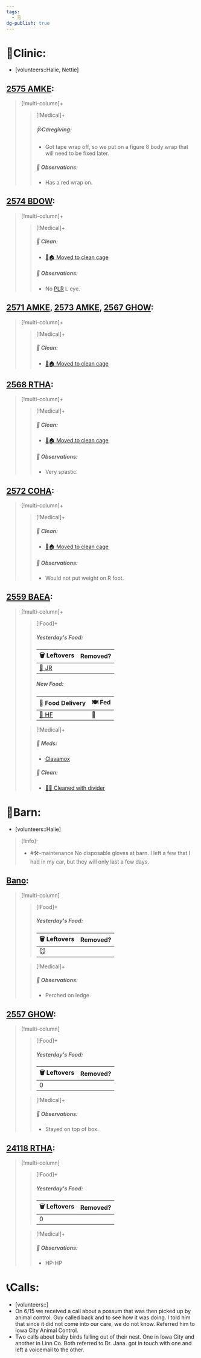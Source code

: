 ```yaml
---
tags:
  - 🗒️
dg-publish: true
---
```


# 🏥Clinic:
- [volunteers::Halie, Nettie]

## [2575 AMKE](../RARE%20Birds/2575%20AMKE.md):
> [!multi-column]+
>
>> [!Medical]+
>>##### 🩺Caregiving:
>> - Got tape wrap off, so we put on a figure 8 body wrap that will need to be fixed later. 
>>
>> ##### 🔭 Observations:
>> - Has a red wrap on.

## [2574 BDOW](../RARE%20Birds/2574%20BDOW.md):
> [!multi-column]+
>
>> [!Medical]+
>>##### 🫧 Clean:
>> - [🧼🏠 Moved to clean cage](../Admin/Codes/Moved%20to%20clean%20cage.md)
>>
>> ##### 🔭 Observations:
>> - No [PLR](../Admin/Codes/PLR.md) L eye.

## [2571 AMKE](../RARE%20Birds/2571%20AMKE.md), [2573 AMKE](../RARE%20Birds/2573%20AMKE.md), [2567 GHOW](../RARE%20Birds/2567%20GHOW.md):
> [!multi-column]+
>
>> [!Medical]+
>>##### 🫧 Clean:
>> - [🧼🏠 Moved to clean cage](../Admin/Codes/Moved%20to%20clean%20cage.md)
>>

## [2568 RTHA](../RARE%20Birds/2568%20RTHA.md):
> [!multi-column]+
>
>> [!Medical]+
>>##### 🫧 Clean:
>> - [🧼🏠 Moved to clean cage](../Admin/Codes/Moved%20to%20clean%20cage.md)
>>
>> ##### 🔭 Observations:
>> - Very spastic.

## [2572 COHA](../RARE%20Birds/2572%20COHA.md):
> [!multi-column]+
>
>> [!Medical]+
>>##### 🫧 Clean:
>> - [🧼🏠 Moved to clean cage](../Admin/Codes/Moved%20to%20clean%20cage.md)
>>
>> ##### 🔭 Observations:
>> - Would not put weight on R foot.

## [2559 BAEA](../RARE%20Birds/2559%20BAEA.md):
> [!multi-column]+
>
>> [!Food]+
>>##### Yesterday's Food:
>> |🗑️ Leftovers| Removed?
>> |---|---|
>>|[🐀 JR](../Admin/Codes/Food/Jumbo%20Rat.md)|
>>
>>##### New Food:
>> |🚚 Food Delivery| 🍽️ Fed|
>> |---|---|
>>|[🫱 HF](../Admin/Codes/Handfed.md)|💊
>>
>
>> [!Medical]+
>>##### 💊 Meds:
>> - [Clavamox](../Admin/Codes/Medication/Clavamox.md)
>>
>>##### 🫧 Clean:
>> - [🧼➗ Cleaned with divider](../Admin/Codes/Cleaned%20with%20divider.md)
>>

# 🏡Barn:
- [volunteers::Halie]

> [!info]-
> - #🛠️-maintenance No disposable gloves at barn. I left a few that I had in my car, but they will only last a few days. 

## [Bano](../RARE%20Birds/Ed%20Birds/Bano.md):
> [!multi-column]
>
>> [!Food]+
>> ##### Yesterday's Food:
>> |🗑️ Leftovers| Removed?
>> |---|---|
>>|🐭|
>>
>
>> [!Medical]+
>> ##### 🔭 Observations:
>> - Perched on ledge

## [2557 GHOW](../RARE%20Birds/2557%20GHOW.md):
> [!multi-column]
>
>> [!Food]+
>> ##### Yesterday's Food:
>> |🗑️ Leftovers| Removed?
>> |---|---|
>>|0|
>>
>
>> [!Medical]+
>> ##### 🔭 Observations:
>> - Stayed on top of box.

## [24118 RTHA](../RARE%20Birds/24118%20RTHA.md):
> [!multi-column]
>
>> [!Food]+
>> ##### Yesterday's Food:
>> |🗑️ Leftovers| Removed?
>> |---|---|
>>|0|
>>
>
>> [!Medical]+
>> ##### 🔭 Observations:
>> - HP-HP

# 📞Calls:
- [volunteers::]
- On 6/15 we received a call about a possum that was then picked up by animal control. Guy called back and to see how it was doing. I told him that since it did not come into our care, we do not know. Referred him to Iowa City Animal Control.
- Two calls about baby birds falling out of their nest. One in Iowa City and another in Linn Co. Both referred to Dr. Jana. got in touch with one and left a voicemail to the other.
